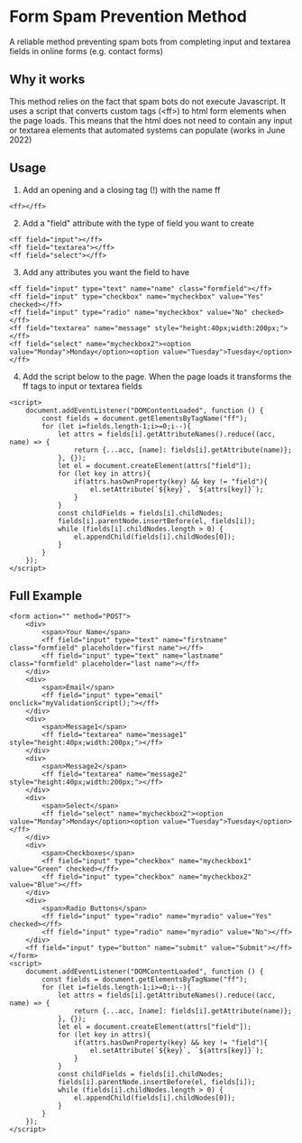 # Form Spam Prevention Method

A reliable method preventing spam bots from completing input and textarea fields in online forms (e.g. contact forms)

## Why it works

This method relies on the fact that spam bots do not execute Javascript. It uses a script that converts custom tags (\<ff>) to html form elements when the page loads. This means that the html does not need to contain any input or textarea elements that automated systems can populate (works in June 2022)

## Usage

1. Add an opening and a closing tag (!) with the name ff
```
<ff></ff>
```
2. Add a "field" attribute with the type of field you want to create 
```
<ff field="input"></ff>
<ff field="textarea"></ff>
<ff field="select"></ff>
```
3. Add any attributes you want the field to have
```
<ff field="input" type="text" name="name" class="formfield"></ff>
<ff field="input" type="checkbox" name="mycheckbox" value="Yes" checked></ff>
<ff field="input" type="radio" name="mycheckbox" value="No" checked></ff>
<ff field="textarea" name="message" style="height:40px;width:200px;"></ff>
<ff field="select" name="mycheckbox2"><option value="Monday">Monday</option><option value="Tuesday">Tuesday</option></ff>
```
4. Add the script below to the page. When the page loads it transforms the ff tags to input or textarea fields
```
<script>
    document.addEventListener("DOMContentLoaded", function () {
        const fields = document.getElementsByTagName("ff");
        for (let i=fields.length-1;i>=0;i--){
            let attrs = fields[i].getAttributeNames().reduce((acc, name) => {
                return {...acc, [name]: fields[i].getAttribute(name)};
            }, {});
            let el = document.createElement(attrs["field"]);
            for (let key in attrs){
                if(attrs.hasOwnProperty(key) && key != "field"){
                    el.setAttribute(`${key}`, `${attrs[key]}`);
                }
            }
            const childFields = fields[i].childNodes;
            fields[i].parentNode.insertBefore(el, fields[i]);
            while (fields[i].childNodes.length > 0) {
                el.appendChild(fields[i].childNodes[0]);
            }
        }
    });
</script>
```

## Full Example
```
<form action="" method="POST">
    <div>
        <span>Your Name</span>
        <ff field="input" type="text" name="firstname" class="formfield" placeholder="first name"></ff>
        <ff field="input" type="text" name="lastname" class="formfield" placeholder="last name"></ff>
    </div>
    <div>
        <span>Email</span>
        <ff field="input" type="email" onclick="myValidationScript();"></ff>
    </div>
    <div>
        <span>Message1</span>
        <ff field="textarea" name="message1" style="height:40px;width:200px;"></ff>
    </div>
    <div>
        <span>Message2</span>
        <ff field="textarea" name="message2" style="height:40px;width:200px;"></ff>
    </div>
    <div>
        <span>Select</span>
        <ff field="select" name="mycheckbox2"><option value="Monday">Monday</option><option value="Tuesday">Tuesday</option></ff>
    </div>
    <div>
        <span>Checkboxes</span>
        <ff field="input" type="checkbox" name="mycheckbox1" value="Green" checked></ff>
        <ff field="input" type="checkbox" name="mycheckbox2" value="Blue"></ff>
    </div>
    <div>
        <span>Radio Buttons</span>
        <ff field="input" type="radio" name="myradio" value="Yes" checked></ff>
        <ff field="input" type="radio" name="myradio" value="No"></ff>
    </div>
    <ff field="input" type="button" name="submit" value="Submit"></ff>
</form>
<script>
    document.addEventListener("DOMContentLoaded", function () {
        const fields = document.getElementsByTagName("ff");
        for (let i=fields.length-1;i>=0;i--){
            let attrs = fields[i].getAttributeNames().reduce((acc, name) => {
                return {...acc, [name]: fields[i].getAttribute(name)};
            }, {});
            let el = document.createElement(attrs["field"]);
            for (let key in attrs){
                if(attrs.hasOwnProperty(key) && key != "field"){
                    el.setAttribute(`${key}`, `${attrs[key]}`);
                }
            }
            const childFields = fields[i].childNodes;
            fields[i].parentNode.insertBefore(el, fields[i]);
            while (fields[i].childNodes.length > 0) {
                el.appendChild(fields[i].childNodes[0]);
            }
        }
    });
</script>
```
